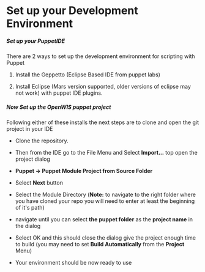# Set up your Development Environment

##### Set up your PuppetIDE

There are 2 ways to set up the development environment for scripting with Puppet 

  1. Install the Geppetto (Eclipse Based IDE from puppet labs)

  2. Install Eclipse (Mars version supported, older versions of eclipse may not work) with puppet IDE plugins.   
  
  
##### Now Set up the OpenWIS puppet project  

Following either of these installs the next steps are to clone and open the git project in your IDE  

* Clone the repository. 

* Then from the IDE go to the File Menu and Select **Import...** top open the project dialog

* **Puppet -> Puppet Module Project from Source Folder**

* Select **Next** button

* Select the Module Directory (**Note:** to navigate to the right folder where you have cloned your repo you will need to enter at least the beginning of it's path)

* navigate until you can select **the puppet folder** as the **project name** in the dialog

* Select OK and this should close the dialog give the project enough time to build (you may need to set **Build Automatically** from the **Project** 
Menu)

* Your environment should be now ready to use

